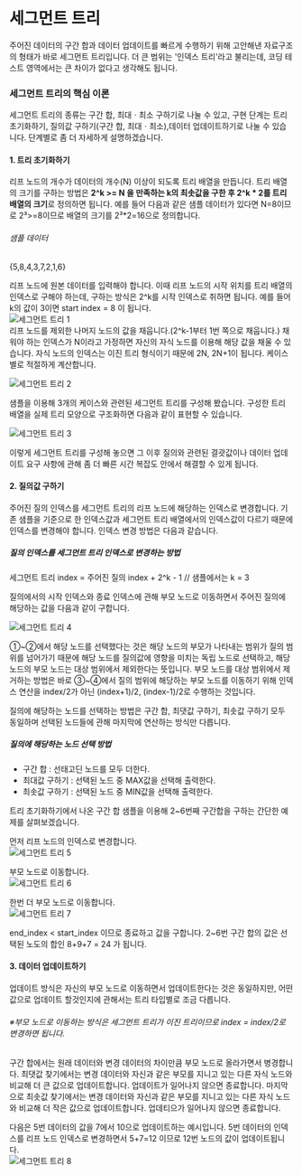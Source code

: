 # 세그먼트 트리
주어진 데이터의 구간 합과 데이터 업데이트를 빠르게 수행하기 위해 고안해낸 자료구조의 
형태가 바로 세그먼트 트리입니다. 더 큰 범위는 '인덱스 트리'라고 불리는데, 코딩 테스트 
영역에서는 큰 차이가 없다고 생각해도 됩니다.

### 세그먼트 트리의 핵심 이론
세그먼트 트리의 종류는 구간 합, 최대ㆍ최소 구하기로 나눌 수 있고, 구현 단계는 트리 
초기화하기, 질의값 구하기(구간 합, 최대ㆍ최소),데이터 업데이트하기로 나눌 수 있습니다. 
단계별로 좀 더 자세하게 설명하겠습니다.

#### 1. 트리 초기화하기
리프 노드의 개수가 데이터의 개수(N) 이상이 되도록 트리 배열을 만듭니다. 트리 배열의 
크기를 구하는 방법은 **2^k >= N 을 만족하는 k의 최솟값을 구한 후 2^k * 2를 트리 배열의 
크기**로 정의하면 됩니다. 예를 들어 다음과 같은 샘플 데이터가 있다면 N=8이므로 2³>=8이므로 
배열의 크기를 2³*2=16으로 정의합니다.  
###### 샘플 데이터
{5,8,4,3,7,2,1,6}

리프 노드에 원본 데이터를 입력해야 합니다. 이때 리프 노드의 시작 위치를 트리 배열의 
인덱스로 구해야 하는데, 구하는 방식은 2^k를 시작 인덱스로 취하면 됩니다. 예를 들어 
k의 값이 3이면 start index = 8 이 됩니다.  
![세그먼트 트리 1](https://github.com/leesulgi66/Algorithm/assets/107823688/92163231-0122-403e-b73a-392b7edb0c9c)  
리프 노드를 제외한 나머지 노드의 값을 채웁니다.(2^k-1부터 1번 쪽으로 채웁니다.) 채워야 하는 
인덱스가 N이라고 가정하면 자신의 자식 노드를 이용해 해당 값을 채울 수 있습니다. 자식 
노드의 인덱스는 이진 트리 형식이기 때문에 2N, 2N+1이 됩니다. 케이스별로 적절하게 계산합니다.

![세그먼트 트리 2](https://github.com/leesulgi66/Algorithm/assets/107823688/bc90ac1f-693e-4670-bdfd-0d6fb839b17d)  

샘플을 이용해 3개의 케이스와 관련된 세그먼트 트리를 구성해 봤습니다. 구성한 트리 배열을 
실제 트리 모양으로 구조화하면 다음과 같이 표현할 수 있습니다.  

![세그먼트 트리 3](https://github.com/leesulgi66/Algorithm/assets/107823688/d1b63d9c-0b62-44e5-85bf-722666ffe474)

이렇게 세그먼트 트리를 구성해 놓으면 그 이후 질의와 관련된 결괏값이나 데이터 업데이트 
요구 사항에 관해 좀 더 빠른 시간 복잡도 안에서 해결할 수 있게 됩니다.

#### 2. 질의값 구하기
주어진 질의 인덱스를 세그먼트 트리의 리프 노드에 해당하는 인덱스로 변경합니다. 기존 샘플을 
기준으로 한 인덱스값과 세그먼트 트리 배열에서의 인덱스값이 다르기 때문에 인덱스를 변경해야 합니다. 
인덱스 변경 방법은 다음과 같습니다.

##### 질의 인덱스를 세그먼트 트리 인덱스로 변경하는 방법
세그먼트 트리 index = 주어진 질의 index + 2^k - 1  // 샘플에서는 k = 3

질의에서의 시작 인덱스와 종료 인덱스에 관해 부모 노드로 이동하면서 주어진 질의에 
해당하는 값을 다음과 같이 구합니다.

![세그먼트 트리 4](https://github.com/leesulgi66/Algorithm/assets/107823688/07734475-346f-43cc-9ae1-9d97a5fd9f02)

①~②에서 해당 노드를 선택했다는 것은 해당 노드의 부모가 나타내는 범위가 질의 범위를 
넘어가기 때문에 해당 노드를 질의값에 영향을 미치는 독립 노드로 선택하고, 해당 노드의 
부모 노드는 대상 범위에서 제외한다는 뜻입니다. 부모 노드를 대상 범위에서 제거하는 방법은 
바로 ③~④에서 질의 범위에 해당하는 부모 노드를 이동하기 위해 인덱스 연산을 index/2가 
아닌 (index+1)/2, (index-1)/2로 수행하는 것입니다.

질의에 해당하는 노드를 선택하는 방법은 구간 합, 최댓값 구하기, 최솟값 구하기 모두 
동일하며 선택된 노드들에 관해 마지막에 연산하는 방식만 다릅니다.
##### 질의에 해당하는 노드 선택 방법
- 구간 합 : 선태고딘 노드를 모두 더한다.
- 최대값 구하기 : 선택된 노드 중 MAX값을 선택해 출력한다.
- 최솟값 구하기 : 선택된 노드 중 MIN값을 선택해 출력한다.

트리 초기화하기에서 나온 구간 합 샘플을 이용해 2~6번째 구간합을 구하는 간단한 예제를 
살펴보겠습니다.

먼저 리프 노드의 인덱스로 변경합니다.  
![세그먼트 트리 5](https://github.com/leesulgi66/Algorithm/assets/107823688/54f05db3-6ca0-44ce-8db7-bfac44730466)

부모 노드로 이동합니다.  
![세그먼트 트리 6](https://github.com/leesulgi66/Algorithm/assets/107823688/d4e63002-45ec-41a5-8b88-951ee7dcb8d5)

한번 더 부모 노드로 이동합니다.  
![세그먼트 트리 7](https://github.com/leesulgi66/Algorithm/assets/107823688/c9b4e0c0-e5b1-4b3a-9152-a5a256e632c6)

end_index < start_index 이므로 종료하고 값을 구합니다. 2~6번 구간 합의 값은 선택된 
노도의 합인 8+9+7 = 24 가 됩니다.

#### 3. 데이터 업데이트하기
업데이트 방식은 자신의 부모 노드로 이동하면서 업데이트한다는 것은 동일하지만, 어떤 
값으로 업데이트 할것인지에 관해서는 트리 타입별로 조금 다릅니다.
###### ※부모 노드로 이동하는 방식은 세그먼트 트리가 이진 트리이므로 index = index/2로 변경하면 됩니다.
구간 합에서는 원래 데이터와 변경 데이터의 차이만큼 부모 노드로 올라가면서 병경합니다. 
최댓값 찾기에서는 변경 데이터와 자신과 같은 부모를 지니고 있는 다른 자식 노드와 비교해 
더 큰 값으로 업데이트합니다. 업데이트가 일어나지 않으면 종료합니다. 마지막으로 최솟값 
찾기에서는 변경 데이터와 자신과 같은 부모를 지니고 있는 다른 자식 노드와 비교해 더 작은 
값으로 업데이트합니다. 업데티으가 일어나지 않으면 종료합니다.

다음은 5번 데이터의 값을 7에서 10으로 업데이트하는 예시입니다. 5번 데이터의 인덱스를 
리프 노드 인덱스로 변경하면서 5+7=12 이므로 12번 노드의 값이 업데이트됩니다.  
![세그먼트 트리 8](https://github.com/leesulgi66/Algorithm/assets/107823688/a89c5fc3-db2a-4278-9cfe-128883265f82)


